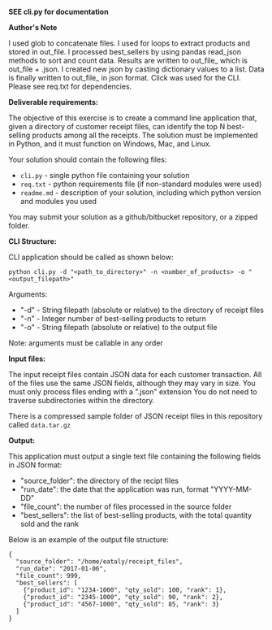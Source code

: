 **SEE cli.py for documentation**

**Author's Note**

I used glob to concatenate files. I used for loops to extract products and stored in out_file. I processed best_sellers by using pandas read_json methods to sort and count data. Results are written to out_file_ which is out_file + .json. I created new json by casting dictionary values to a list. Data is finally written to out_file_ in json format. Click was used for the CLI. Please see req.txt for dependencies.

**Deliverable requirements:**

The objective of this exercise is to create a command line application that, given a directory of customer receipt files, can identify the top N best-selling products among all the receipts. The solution must be implemented in Python, and it must function on Windows, Mac, and Linux.

Your solution should contain the following files:

- `cli.py` - single python file containing your solution
- `req.txt` - python requirements file (if non-standard modules were used)
- `readme.md` - description of your solution, including which python version and modules you used

You may submit your solution as a github/bitbucket repository, or a zipped folder.

**CLI Structure:**

CLI application should be called as shown below:

`python cli.py -d "<path_to_directory>" -n <number_of_products> -o "<output_filepath>"`

Arguments:

- "-d" - String filepath (absolute or relative) to the directory of receipt files
- "-n" - Integer number of best-selling products to return
- "-o" - String filepath (absolute or relative) to the output file

Note: arguments must be callable in any order

**Input files:**

The input receipt files contain JSON data for each customer transaction. All of the files use the same JSON fields, although they may vary in size. You must only process files ending with a ".json" extension You do not need to traverse subdirectories within the directory.

There is a compressed sample folder of JSON receipt files in this repository called `data.tar.gz`

**Output:**

This application must output a single text file containing the following fields in JSON format:

- "source_folder": the directory of the recipt files
- "run_date": the date that the application was run, format "YYYY-MM-DD"
- "file_count": the number of files processed in the source folder
- "best_sellers": the list of best-selling products, with the total quantity sold and the rank

Below is an example of the output file structure:

```
{
  "source_folder": "/home/eataly/receipt_files",
  "run_date": "2017-01-06",
  "file_count": 999,
  "best_sellers": [
    {"product_id": "1234-1000", "qty_sold": 100, "rank": 1},
    {"product_id": "2345-1000", "qty_sold": 90, "rank": 2},
    {"product_id": "4567-1000", "qty_sold": 85, "rank": 3}
  ]
}
```